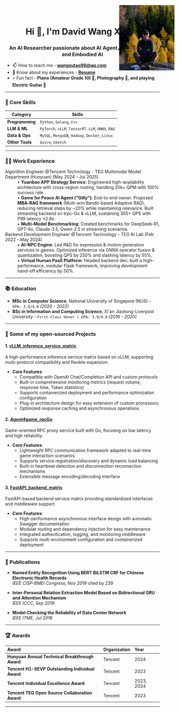<!-- 右上角照片 -->
<div id="corner-photo">
  <img src="https://raw.githubusercontent.com/WANGXutao98/WANGXutao98.github.io/main/avatar.jpg"
       alt="photo">
</div>

<style>
/* 电脑端：固定右上角 */
#corner-photo {
  position: absolute;
  top: 20px;
  right: 180px;
  z-index: 999;
}
#corner-photo img {
  max-width: 180px;
  height: auto;
  box-shadow: 0 2px 6px rgba(0,0,0,.15);
}

/* 手机端：取消固定，自动居中并缩小 */
@media (max-width: 600px) {
  #corner-photo {
    position: relative;   /* 回到文档流 */
    top: auto;
    right: auto;
    text-align: center;   /* 中 */
    margin: 0 auto 20px;  /* 与下方内容留点间距 */
  }
  #corner-photo img {
    max-width: 120px;     /* 再小一点 */
  }
}
</style>

<h1 align="center">Hi 👋, I'm David Wang Xutao</h1>
<h3 align="center">An AI Researcher passionate about AI Agent，Generative AI and Embodied AI</h3>

- 📫 How to reach me -  **wangxutao98@qq.com**
- 📄 Know about my experiences -  [**Resume**](https://github.com/WANGXutao98/WANGXutao98.github.io/blob/main/CV_WANG_Xutao.pdf) 
- ⚡ Fun fact - **Piano (Amateur Grade 10) 🎹, Photography 📸, and playing Electric Guitar 🎸**


---

### 🧠 Core Skills

| Category           | Skills                                                                                                                                                                                                                                                                                                                                                             |
| ------------------ | ------------------------------------------------------------------------------------------------------------------------------------------------------------------------------------------------------------------------------------------------------------------------------------------------------------------------------------------------------------------------ |
| **Programming**    | `Python`, `Golang`, `C++`                                                                                                                                                                                                                                                                                                                                                |
| **LLM & ML**       | `PyTorch`, `vLLM`, `TensorRT-LLM`, `ONNX`, `RAG`                                                                                                                                                                                                                                                                                              |
| **Data & Ops**     | `MySQL`, `MongoDB`, `Hadoop`, `Docker`, `Linux`                                                                                                                                                                                                                                                                                                                          |
| **Other Tools**  | `Azure`, `Sketch`                                                                                                                                                                                                                                                                                                                       |

---

### 👨‍💻 Work Experience

<dl>
  <dt>Algorithm Engineer @Tencent Technology - TEG Multimodal Model Department (Hunyuan) (May 2024 - Jul 2025)</dt>
  <dd>
    • <strong>Yuanbao APP Strategy Service</strong>: Engineered high-availability architecture with cross-region routing, handling 20k+ QPM with 100% success rate.<br>
    • <strong>Game for Peace AI Agent ("Gilly")</strong>: End-to-end owner. Proposed <strong>MBA-RAG framework</strong> (Multi-arm Bandit-based Adaptive RAG), reducing retrieval steps by ~20% while maintaining relevance. Built streaming backend on trpc-Go & vLLM, sustaining 305+ QPS with P99 latency ≤2.6s.<br>
    • <strong>Multi-Model Benchmarking</strong>: Created benchmarks for DeepSeek-R1, GPT-4o, Claude-3.5, Qwen-2.5 in streaming scenarios.
  </dd>

  <dt>Backend Development Engineer @Tencent Technology - TEG AI Lab (Feb 2022 - May 2024)</dt>
  <dd>
    • <strong>AI-NPC Engine</strong>: Led R&D for expression & motion generation services in games. Optimized inference via ONNX operator fusion & quantization, boosting QPS by 250% and slashing latency by 55%.<br>
    • <strong>Virtual Human PaaS Platform</strong>: Headed backend dev; built a high-performance, modular Flask framework, improving development hand-off efficiency by 50%.
  </dd>
</dl>

---

### 📚 Education

- **MSc in Computer Science**, National University of Singapore (NUS) - `GPA: 3.6/4.0` *(2020 - 2022)*
- **BSc in Information and Computing Science**, Xi'an Jiaotong-Liverpool University - `First-Class Honor | GPA: 3.9/4.0` *(2016 - 2020)*

---

### 📌 Some of my open-sourced Projects

#### 1. [vLLM_inference_service_matrix](https://github.com/WANGXutao98/vLLM_inference_service_matrix)
A high-performance inference service matrix based on vLLM, supporting multi-protocol compatibility and flexible expansion.

- **Core Features**:
  - Compatible with OpenAI Chat/Completion API and custom protocols
  - Built-in comprehensive monitoring metrics (request volume, response time, Token statistics)
  - Supports containerized deployment and performance optimization configuration
  - Plug-in architecture design for easy extension of custom processors
  - Optimized response caching and asynchronous operations

#### 2. [Agent4game_rpcGo](https://github.com/WANGXutao98/Agent4game_rpcGo)
Game-oriented RPC proxy service built with Go, focusing on low latency and high reliability.

- **Core Features**:
  - Lightweight RPC communication framework adapted to real-time game interaction scenarios
  - Supports service registration/discovery and dynamic load balancing
  - Built-in heartbeat detection and disconnection reconnection mechanisms
  - Extensible message encoding/decoding interface

#### 3. [FastAPI_backend_matrix](https://github.com/WANGXutao98/FastAPI_backend_matrix)
FastAPI-based backend service matrix providing standardized interfaces and middleware support.

- **Core Features**:
  - High-performance asynchronous interface design with automatic Swagger documentation
  - Modular routing and dependency injection for easy maintenance
  - Integrated authentication, logging, and monitoring middleware
  - Supports multi-environment configuration and containerized deployment

---

### 📝 Publications

- **Named Entity Recognition Using BERT BiLSTM CRF for Chinese Electronic Health Records**  
  *IEEE CISP-BMEI Congress, Nov 2019*   cited by 239

- **Inter-Personal Relation Extraction Model Based on Bidirectional GRU and Attention Mechanism**  
  *IEEE ICCC, Sep 2019*

- **Model Checking the Reliability of Data Center Network**  
  *IEEE ITME, Jul 2018*

---

### 🏆 Awards

| Award | Organization | Year |
| :--- | :--- | :--- |
| **Hunyuan Annual Technical Breakthrough Award** | Tencent | 2024 |
| **Tencent H1-SEVP Outstanding Individual Award** | Tencent | 2023 |
| **Tencent Individual Excellence Award** | Tencent | 2023, 2024 |
| **Tencent TEG Open Source Collaboration Award** | Tencent | 2023 |

---

